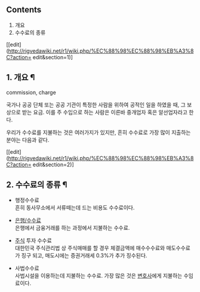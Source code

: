 ## Contents

    

1. 개요 
2. 수수료의 종류 

[[edit](http://rigvedawiki.net/r1/wiki.php/%EC%88%98%EC%88%98%EB%A3%8C?action=
edit&section=1)]

## 1. 개요 ¶

commission, charge

  

국가나 공공 단체 또는 공공 기관이 특정한 사람을 위하여 공적인 일을 하였을 때, 그 보상으로 받는 요금. 이를 주 수입으로 하는 사람은
이른바 중개업자 혹은 알선업자라고 한다.

  

우리가 수수료를 지불하는 것은 여러가지가 있지만, 흔히 수수료로 가장 많이 지출하는 분야는 다음과 같다.

[[edit](http://rigvedawiki.net/r1/wiki.php/%EC%88%98%EC%88%98%EB%A3%8C?action=
edit&section=2)]

## 2. 수수료의 종류 ¶

  * 행정수수료  
흔히 동사무소에서 서류떼는데 드는 비용도 수수료이다.  

  * [은행/수수료](%EC%9D%80%ED%96%89/%EC%88%98%EC%88%98%EB%A3%8C.md)  
은행에서 금융거래를 하는 과정에서 지불하는 수수료.  

  * [주식](%EC%A3%BC%EC%8B%9D.md) 투자 수수료  
대한민국 주식관리법 상 주식매매를 할 경우 체결금액에 매수수수료와 매도수수료가 징구 되고, 매도시에는 증권거래세 0.3%가 추가 징수된다.  

  * 사법수수료  
사법시설을 이용하는데 지불하는 수수료. 가장 많은 것은 [변호사](%EB%B3%80%ED%98%B8%EC%82%AC.md)에게 지불하는
수임료이다.  

